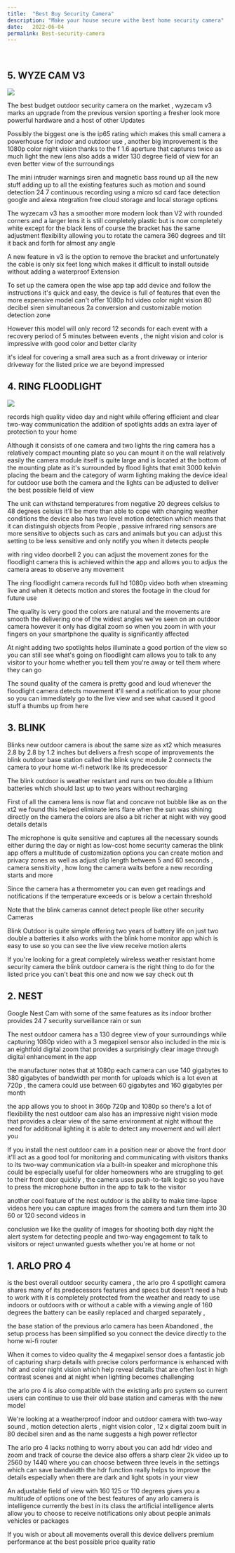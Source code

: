 ```yaml
---
title:  "Best Buy Security Camera"
description: "Make your house secure withe best home security camera"
date:   2022-06-04
permalink: Best-security-camera
---
```

<br>









 ##  5. WYZE CAM V3


<a href="https://www.amazon.com/Vision-Indoor-Outdoor-Camera-Assistant/dp/B08R59YH7W?crid=1XDDVBGIKLIY5&keywords=wyze+v3&qid=1657094524&sprefix=wyze+v%2Caps%2C1500&sr=8-1&linkCode=li3&tag=18640a-20&linkId=dfba6fd1c964a81a0da3512188355f5d&language=en_US&ref_=as_li_ss_il" target="_blank"><img border="0" src="//ws-na.amazon-adsystem.com/widgets/q?_encoding=UTF8&ASIN=B08R59YH7W&Format=_SL250_&ID=AsinImage&MarketPlace=US&ServiceVersion=20070822&WS=1&tag=18640a-20&language=en_US" ></a><img src="https://ir-na.amazon-adsystem.com/e/ir?t=18640a-20&language=en_US&l=li3&o=1&a=B08R59YH7W" width="1" height="1" border="0" alt="" style="border:none !important; margin:0px !important;" />



The best budget outdoor security camera on the market , wyzecam v3 marks an upgrade from the previous version sporting a fresher look more powerful hardware and a host of other Updates




Possibly the biggest one is the ip65 rating which makes this small camera a powerhouse for indoor and outdoor use ,  another big improvement is the 1080p color night vision thanks to the f 1.6 aperture that captures twice as much light the new lens also adds a wider 130 degree field of view for an even better view of the surroundings




The mini intruder warnings siren and magnetic bass round up all the new stuff adding up to all the existing features such as motion and sound detection 24 7 continuous recording using a micro sd card face detection google and alexa ntegration free cloud storage and local storage options





The wyzecam v3 has a smoother more modern look than V2 with rounded corners and a larger lens it is still completely plastic but is now completely white except for the black lens of course the bracket has the same adjustment flexibility allowing you to rotate the camera 360 degrees and tilt it back and forth for almost any angle



A new feature in v3 is the option to remove the bracket and unfortunately the cable is only six feet long which makes it difficult to install outside without adding a waterproof Extension





To set up the camera open the wise app tap add device and follow the instructions it's quick and easy, the device is full of features that even the more expensive model can't offer 1080p hd video color night vision 80 decibel siren simultaneous 2a conversion and customizable motion detection zone


However this model will only record 12 seconds for each event with a recovery period of 5 minutes between events ,  the night vision and color is impressive with good color and better clarity



it's ideal for covering a small area such as a front driveway or interior driveway for the listed price we are beyond impressed





 ## 4. RING FLOODLIGHT 


<a href="https://www.amazon.com/Ring-Floodlight-Cam-Wired-Plus/dp/B08F6GPQQ7?crid=3BX7G78YQJPP3&keywords=ring+floodlight+spotlight+camera&qid=1657094670&sprefix=Ring+floodlight+splotl%2Caps%2C624&sr=8-1&linkCode=li3&tag=18640a-20&linkId=60d63351e064da84b007a70d5bf54887&language=en_US&ref_=as_li_ss_il" target="_blank"><img border="0" src="//ws-na.amazon-adsystem.com/widgets/q?_encoding=UTF8&ASIN=B08F6GPQQ7&Format=_SL250_&ID=AsinImage&MarketPlace=US&ServiceVersion=20070822&WS=1&tag=18640a-20&language=en_US" ></a><img src="https://ir-na.amazon-adsystem.com/e/ir?t=18640a-20&language=en_US&l=li3&o=1&a=B08F6GPQQ7" width="1" height="1" border="0" alt="" style="border:none !important; margin:0px !important;" />


 records high quality video day and night while offering efficient and clear two-way communication the addition of spotlights adds an extra layer of protection to your home



Although it consists of one camera and two lights the ring camera has a relatively compact mounting plate so you can mount it on the wall relatively easily the camera module itself is quite large and is
located at the bottom of the mounting plate as it's surrounded by flood lights that emit 3000 kelvin placing the beam and the category of warm lighting making the device ideal for outdoor use both the camera and the lights can be adjusted to deliver the best possible field of view 




The unit can withstand temperatures from negative 20 degrees celsius to 48 degrees celsius it'll be more than able to cope with changing weather conditions the device also has two level motion detection which means that it can distinguish objects from People ,  passive infrared ring sensors are more sensitive to objects such as cars and animals but you can adjust this setting to be less sensitive and only notify you when it detects people 




with ring video doorbell 2 you can adjust the movement zones for the floodlight camera this is achieved within the app and allows you to adjus the camera areas to observe any movement



 The ring floodlight camera records full hd 1080p video both when streaming live and when it detects motion and stores the footage in the cloud for future use

The quality is very good the colors are natural and the movements are smooth the delivering one of the widest angles we've seen on an outdoor camera however it only has digital zoom so when you zoom in with your fingers on your smartphone the quality is significantly affected 


At night adding two spotlights helps illuminate a good portion of the view so you can still see what's going on floodlight cam allows you to talk to any visitor to your home whether you tell them you're away or tell them where they can go




The sound quality of the camera is pretty good and loud whenever the floodlight camera detects movement it'll send a notification to your phone so you can immediately go to the live view and see  what caused it good stuff a thumbs up from here






 ## 3. BLINK 


Blinks new outdoor camera is about the same size as xt2 which measures 2.8 by 2.8 by 1.2 inches but delivers a fresh scope of improvements
the blink outdoor base station called the blink sync module 2 connects the camera to your home wi-fi network like its predecessor 



The blink outdoor is weather resistant and runs on two double a lithium batteries which should last up to two years without recharging



First of all the camera lens is now flat and concave not bubble like as on the xt2 we found this helped eliminate lens flare when the sun was shining directly on the camera the colors are also a bit richer at
night with vey good details details



The microphone is quite sensitive and captures all the necessary sounds either during the day or night as low-cost home security cameras the blink app offers a multitude of customization options you can create motion and privacy zones as well as adjust clip length between 5 and 60 seconds , camera sensitivity , how long the camera waits before a new recording starts and more 




Since the camera has a thermometer you can even get readings and notifications if the temperature
exceeds or is below a certain threshold 



Note that the blink cameras cannot detect people like other security Cameras


Blink Outdoor is quite simple offering two years of battery life on just two double a batteries it also works with the blink home monitor app which is easy to use so you can see the live view receive motion alerts 


If you're looking for a great completely wireless weather resistant home security camera the blink outdoor camera is the right thing to do for the listed price you can't beat this one and now we say check out th





## 2. NEST


Google Nest Cam with some of the same features as its indoor brother provides 24 7
security surveillance rain or sun


 



The nest outdoor camera has a 130 degree view of your surroundings while capturing 1080p video with a 3 megapixel sensor also included in the mix is an eightfold digital zoom that provides a
surprisingly clear image through digital enhancement in the app 



the manufacturer notes that at 1080p each camera can use 140 gigabytes to 380 gigabytes of bandwidth per month for uploads which is a lot even at 720p , the camera could use between 60 gigabytes and 160 gigabytes per month 



the app allows you to shoot in 360p 720p and 1080p so there's a lot of flexibility the nest outdoor cam also has an impressive night vision mode that provides a clear view of the same environment at night without the need for additional lighting it is able to detect any movement and will alert you



If you install the nest outdoor cam in a position near or above the front door it'll act as a good tool for monitoring and communicating with visitors thanks to its two-way communication via a built-in speaker and microphone this could be especially useful for older homeowners who are struggling to get to their front door quickly ,  the camera uses push-to-talk logic so you have to press the microphone button in the app to talk to the visitor


 another cool feature of the nest outdoor is the ability to make time-lapse videos here you can capture images from the camera and turn them into 30 60 or 120 second videos in



conclusion we like the quality of images for shooting both day night the alert system for detecting people and two-way engagement to talk to visitors or reject unwanted guests whether you're at home or not  



## 1. ARLO PRO 4 


 is the best overall outdoor security camera , the arlo pro 4 spotlight camera shares many of its predecessors features and specs but doesn't need a hub to work with it is completely protected from the weather and ready to use indoors or outdoors with or without a cable with a viewing angle of 160 degrees the battery can be easily replaced and charged separately ,  





the base station of the previous arlo camera has been Abandoned , the setup process has been
simplified so you connect the device directly to the home wi-fi router 






When it comes to video quality the 4 megapixel sensor does a fantastic job of capturing sharp details with precise colors performance is enhanced with hdr and color night vision which help reveal details that are often lost in high contrast scenes and at night when lighting becomes challenging




 the arlo pro 4 is also compatible with the existing arlo pro system so current users can continue to use their old base station and cameras with the new model



We're looking at a weatherproof indoor and outdoor camera with two-way sound , motion detection alerts ,  night vision color ,  12 x digital zoom built in 80 decibel siren and as the name suggests a
high power reflector


 The arlo pro 4 lacks nothing to worry about you can add hdr video and zoom and track of course the device also offers a sharp clear 2k video up to 2560 by 1440 where you can choose between three levels in the settings which can save bandwidth the hdr function really helps to improve the details especially when there are dark and light spots in your view 



An adjustable field of view with 160 125 or 110 degrees gives you a multitude of options one of the best features of any arlo camera is intelligence currently the best in its class the artificial intelligence alerts allow you to choose to receive notifications only about people animals vehicles or packages




If you wish or about all movements overall this device delivers premium performance at the best possible price quality ratio 












